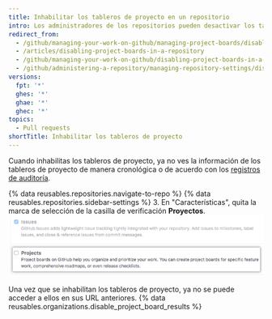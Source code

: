 ```yaml
---
title: Inhabilitar los tableros de proyecto en un repositorio
intro: Los administradores de los repositorios pueden desactivar los tableros de proyecto para un repositorio si tanto tu equipo como tú administran el trabajo de forma diferente.
redirect_from:
  - /github/managing-your-work-on-github/managing-project-boards/disabling-project-boards-in-a-repository
  - /articles/disabling-project-boards-in-a-repository
  - /github/managing-your-work-on-github/disabling-project-boards-in-a-repository
  - /github/administering-a-repository/managing-repository-settings/disabling-project-boards-in-a-repository
versions:
  fpt: '*'
  ghes: '*'
  ghae: '*'
  ghec: '*'
topics:
  - Pull requests
shortTitle: Inhabilitar los tableros de proyecto
---
```


Cuando inhabilitas los tableros de proyecto, ya no ves la información de los tableros de proyecto de manera cronológica o de acuerdo con los [registros de auditoría](/articles/reviewing-your-security-log/).

{% data reusables.repositories.navigate-to-repo %}
{% data reusables.repositories.sidebar-settings %}
3. En "Características", quita la marca de selección de la casilla de verificación **Proyectos**. ![Casilla de verificación Eliminar proyectos](/assets/images/help/projects/disable-projects-checkbox.png)

Una vez que se inhabilitan los tableros de proyecto, ya no se puede acceder a ellos en sus URL anteriores. {% data reusables.organizations.disable_project_board_results %}
